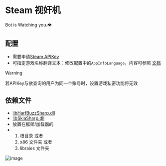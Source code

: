 # Steam 视奸机
Bot is Watching you.👁️

## 配置
- 需要申请[Steam APIKey](https://steamcommunity.com/dev/apikey)
- 可指定游戏名称翻译文本：修改配置中的`AppInfoLanguage`，内容可参照 [文档](https://partner.steamgames.com/doc/store/localization/languages)

> [!WARNING] 
> 若APIKey与欲查询的用户为同一个账号时，设置游戏私密功能将无效

## 依赖文件
- [libHarfBuzzSharp.dll](https://github.com/Hellobaka/BilibiliUpdateCheckBot/releases/download/2.0.0/libHarfBuzzSharp.dll)
- [libSkiaSharp.dll](https://github.com/Hellobaka/BilibiliUpdateCheckBot/releases/download/2.0.0/libSkiaSharp.dll)
- 放置在框架/加载器的
- 1. 根目录 或者
  2. x86 文件夹 或者
  3. libraies 文件夹

![image](https://github.com/user-attachments/assets/34b0b9de-cba9-4d0b-9721-391e7be85959)
